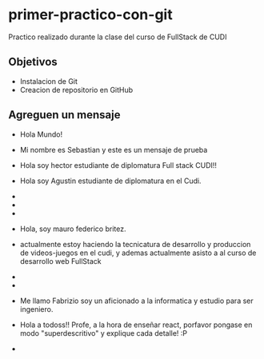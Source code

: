 # primer-practico-con-git

Practico realizado durante la clase del curso de FullStack de CUDI

## Objetivos

- Instalacion de Git
- Creacion de repositorio en GitHub

## Agreguen un mensaje

- Hola Mundo!
- Mi nombre es Sebastian y este es un mensaje de prueba
- Hola soy hector estudiante de diplomatura Full stack CUDI!!
  
- Hola soy Agustin estudiante de diplomatura en el Cudi.
- 
- 

- 
- Hola, soy mauro federico britez.
- actualmente estoy haciendo la tecnicatura de desarrollo y produccion de videos-juegos en el cudi,
 y ademas actualmente asisto a al curso de desarrollo web FullStack
 
- 
- 
- Me llamo Fabrizio soy un aficionado a la informatica y estudio para ser ingeniero.

- Hola a todoss!! Profe, a la hora de enseñar react, porfavor pongase en modo "superdescritivo" y explique cada detalle! :P 
- 
